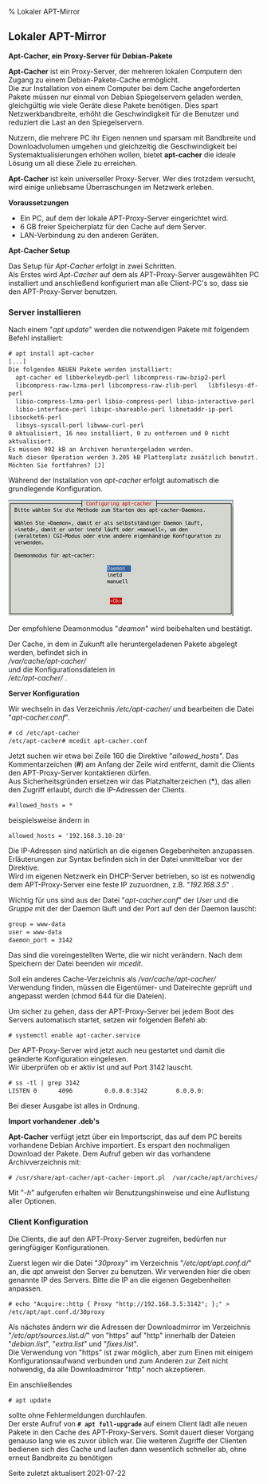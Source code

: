 % Lokaler APT-Mirror

## Lokaler APT-Mirror

**Apt-Cacher, ein Proxy-Server für Debian-Pakete**

**Apt-Cacher** ist ein Proxy-Server, der mehreren lokalen Computern den Zugang zu
einem Debian-Pakete-Cache ermöglicht.  
Die zur Installation von einem Computer bei dem Cache angeforderten Pakete müssen nur einmal von Debian Spiegelservern geladen werden, gleichgültig wie viele Geräte diese Pakete benötigen. Dies spart Netzwerkbandbreite, erhöht die Geschwindigkeit für die Benutzer und reduziert die Last an den Spiegelservern.

Nutzern, die mehrere PC ihr Eigen nennen und sparsam mit Bandbreite und Downloadvolumen umgehen und gleichzeitig die Geschwindigkeit bei Systemaktualisierungen erhöhen wollen, bietet **apt-cacher** die ideale Lösung um all diese Ziele zu erreichen.

**Apt-Cacher** ist kein universeller Proxy-Server. Wer dies trotzdem versucht, wird einige unliebsame Überraschungen im Netzwerk erleben.

**Voraussetzungen**

+ Ein PC, auf dem der lokale APT-Proxy-Server eingerichtet wird.
+ 6 GB freier Speicherplatz für den Cache auf dem Server.
+ LAN-Verbindung zu den anderen Geräten.

**Apt-Cacher Setup**

Das Setup für *Apt-Cacher* erfolgt in zwei Schritten.  
Als Erstes wird *Apt-Cacher* auf dem als APT-Proxy-Server ausgewählten PC installiert und anschließend konfiguriert man alle Client-PC's so, dass sie den APT-Proxy-Server benutzen.

### Server installieren

Nach einem "*apt update*" werden die notwendigen Pakete mit folgendem Befehl installiert:

~~~
# apt install apt-cacher
[...]
Die folgenden NEUEN Pakete werden installiert:
  apt-cacher ed libberkeleydb-perl libcompress-raw-bzip2-perl
  libcompress-raw-lzma-perl libcompress-raw-zlib-perl   libfilesys-df-perl
  libio-compress-lzma-perl libio-compress-perl libio-interactive-perl
  libio-interface-perl libipc-shareable-perl libnetaddr-ip-perl libsocket6-perl
  libsys-syscall-perl libwww-curl-perl
0 aktualisiert, 16 neu installiert, 0 zu entfernen und 0 nicht aktualisiert.
Es müssen 992 kB an Archiven heruntergeladen werden.
Nach dieser Operation werden 3.205 kB Plattenplatz zusätzlich benutzt.
Möchten Sie fortfahren? [J]
~~~

Während der Installation von *apt-cacher* erfolgt automatisch die grundlegende Konfiguration.

![Konfiguration von apt-cacher](./images/apt-localmirror/apt-cacher-config.png)

Der empfohlene Deamonmodus "*deamon*" wird beibehalten und bestätigt.

Der Cache, in dem in Zukunft alle heruntergeladenen Pakete abgelegt werden, befindet sich in  
*/var/cache/apt-cacher/*  
und die Konfigurationsdateien in  
*/etc/apt-cacher/* .

**Server Konfiguration**

Wir wechseln in das Verzeichnis */etc/apt-cacher/* und bearbeiten die Datei "*apt-cacher.conf*".

~~~
# cd /etc/apt-cacher
/etc/apt-cacher# mcedit apt-cacher.conf
~~~

Jetzt suchen wir etwa bei Zeile 160 die Direktive "*allowed_hosts*". Das Kommentarzeichen (**#**) am Anfang der Zeile wird entfernt, damit die Clients den APT-Proxy-Server kontaktieren dürfen.  
Aus Sicherheitsgründen ersetzen wir das Platzhalterzeichen (**\***), das allen den Zugriff erlaubt, durch die IP-Adressen der Clients.

~~~
#allowed_hosts = *
~~~

beispielsweise ändern in

~~~
allowed_hosts = '192.168.3.10-20'
~~~

Die IP-Adressen sind natürlich an die eigenen Gegebenheiten anzupassen. Erläuterungen zur Syntax befinden sich in der Datei unmittelbar vor der Direktive.  
Wird im eigenen Netzwerk ein DHCP-Server betrieben, so ist es notwendig dem APT-Proxy-Server eine feste IP zuzuordnen, z.B. "*192.168.3.5*" .

Wichtig für uns sind aus der Datei "*apt-cacher.conf*" der *User* und die *Gruppe* mit der der Daemon läuft und der Port auf den der Daemon lauscht:

~~~
group = www-data
user = www-data
daemon_port = 3142
~~~

Das sind die voreingestellten Werte, die wir nicht verändern. Nach dem Speichern der Datei beenden wir *mcedit*.

Soll ein anderes Cache-Verzeichnis als */var/cache/apt-cacher/* Verwendung finden, müssen die Eigentümer- und Dateirechte geprüft und angepasst werden (chmod 644 für die Dateien).

Um sicher zu gehen, dass der APT-Proxy-Server bei jedem Boot des Servers automatisch startet, setzen wir folgenden Befehl ab:

~~~
# systemctl enable apt-cacher.service
~~~

Der APT-Proxy-Server wird jetzt auch neu gestartet und damit die geänderte Konfiguration eingelesen.  
Wir überprüfen ob er aktiv ist und auf Port 3142 lauscht.

~~~
# ss -tl | grep 3142
LISTEN 0      4096         0.0.0.0:3142        0.0.0.0:
~~~

Bei dieser Ausgabe ist alles in Ordnung.

**Import vorhandener .deb's**

**Apt-Cacher** verfügt jetzt über ein Importscript, das auf dem PC bereits vorhandene Debian Archive importiert. Es erspart den nochmaligen Download der Pakete. Dem Aufruf geben wir das vorhandene Archivverzeichnis mit:

~~~
# /usr/share/apt-cacher/apt-cacher-import.pl  /var/cache/apt/archives/
~~~

Mit "*-h*" aufgerufen erhalten wir Benutzungshinweise und eine Auflistung aller Optionen.

### Client Konfiguration

Die Clients, die auf den APT-Proxy-Server zugreifen, bedürfen nur geringfügiger Konfigurationen.

Zuerst legen wir die Datei "*30proxy*" im Verzeichnis "*/etc/apt/apt.conf.d/*" an, die *apt* anweist den Server zu benutzen. Wir verwenden hier die oben genannte IP des Servers. Bitte die IP an die eigenen Gegebenheiten anpassen.

~~~
# echo "Acquire::http { Proxy "http://192.168.3.5:3142"; };" > /etc/apt/apt.conf.d/30proxy
~~~

Als nächstes ändern wir die Adressen der Downloadmirror im Verzeichnis "*/etc/apt/sources.list.d/*" von "https" auf "http" innerhalb der Dateien "*debian.list*", "*extra.list*" und "*fixes.list*".  
Die Verwendung von "https" ist zwar möglich, aber zum Einen mit einigem Konfigurationsaufwand verbunden und zum Anderen zur Zeit nicht notwendig, da alle Downloadmirror "http" noch akzeptieren.

Ein anschließendes

~~~
# apt update
~~~

sollte ohne Fehlermeldungen durchlaufen.  
Der erste Aufruf von **`# apt full-upgrade`** auf einem Client lädt alle neuen Pakete in den Cache des APT-Proxy-Servers. Somit dauert dieser Vorgang genauso lang wie es zuvor üblich war. Die weiteren Zugriffe der Clienten bedienen sich des Cache und laufen dann wesentlich schneller ab, ohne erneut Bandbreite zu benötigen

<div id="rev">Seite zuletzt aktualisert 2021-07-22</div>
